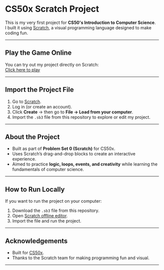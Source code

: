 #  CS50x Scratch Project

This is my very first project for **CS50's Introduction to Computer Science**.  
I built it using [Scratch](https://scratch.mit.edu/), a visual programming language designed to make coding fun.

---

## Play the Game Online

You can try out my project directly on Scratch:  
[Click here to play](https://scratch.mit.edu/projects/1224926560/)

---

##  Import the Project File

1. Go to [Scratch](https://scratch.mit.edu/).  
2. Log in (or create an account).  
3. Click **Create** → then go to **File → Load from your computer**.  
4. Import the `.sb3` file from this repository to explore or edit my project.

---

##  About the Project

- Built as part of **Problem Set 0 (Scratch)** for CS50x.  
- Uses Scratch’s drag-and-drop blocks to create an interactive experience.  
- Aimed to practice **logic, loops, events, and creativity** while learning the fundamentals of computer science.  

---

##  How to Run Locally

If you want to run the project on your computer:

1. Download the `.sb3` file from this repository.  
2. Open [Scratch offline editor](https://scratch.mit.edu/download).  
3. Import the file and run the project.

---

##  Acknowledgements

- Built for [CS50x](https://cs50.harvard.edu/x/).  
- Thanks to the Scratch team for making programming fun and visual.  

---
